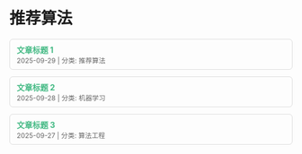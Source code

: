 # 推荐算法

<style>
.blog-list {
  display: flex;
  flex-direction: column;
  gap: 12px;
}
.blog-item {
  padding: 8px 12px;
  border: 1px solid #ddd;
  border-radius: 6px;
}
.blog-item a {
  font-weight: bold;
  text-decoration: none;
  color: #42b983;
}
.blog-item a:hover {
  text-decoration: underline;
}
.blog-item .meta {
  font-size: 0.85em;
  color: #666;
}
</style>

<div class="blog-list">
  <div class="blog-item">
    <a href="/blog/post1.html">文章标题 1</a>
    <div class="meta">2025-09-29 | 分类: 推荐算法</div>
  </div>
  <div class="blog-item">
    <a href="/blog/post2.html">文章标题 2</a>
    <div class="meta">2025-09-28 | 分类: 机器学习</div>
  </div>
  <div class="blog-item">
    <a href="/blog/post3.html">文章标题 3</a>
    <div class="meta">2025-09-27 | 分类: 算法工程</div>
  </div>
</div>

